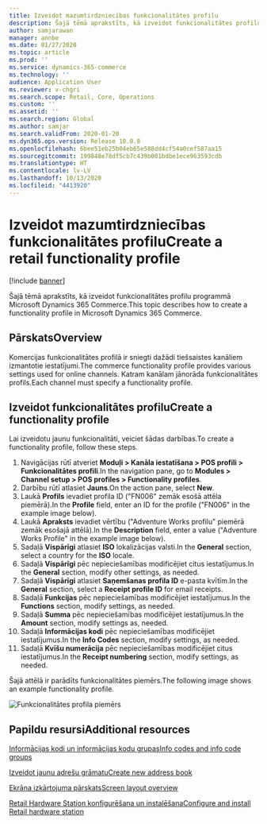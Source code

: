```yaml
---
title: Izveidot mazumtirdzniecības funkcionalitātes profilu
description: Šajā tēmā aprakstīts, kā izveidot funkcionalitātes profilu programmā Microsoft Dynamics 365 Commerce.
author: samjarawan
manager: annbe
ms.date: 01/27/2020
ms.topic: article
ms.prod: ''
ms.service: dynamics-365-commerce
ms.technology: ''
audience: Application User
ms.reviewer: v-chgri
ms.search.scope: Retail, Core, Operations
ms.custom: ''
ms.assetid: ''
ms.search.region: Global
ms.author: samjar
ms.search.validFrom: 2020-01-20
ms.dyn365.ops.version: Release 10.0.8
ms.openlocfilehash: 6bee51eb25b04eb65e588dd4cf54a0cef587aa15
ms.sourcegitcommit: 199848e78df5cb7c439b001bdbe1ece963593cdb
ms.translationtype: HT
ms.contentlocale: lv-LV
ms.lasthandoff: 10/13/2020
ms.locfileid: "4413920"
---
```

# <a name="create-a-retail-functionality-profile"></a><span data-ttu-id="143fb-103">Izveidot mazumtirdzniecības funkcionalitātes profilu</span><span class="sxs-lookup"><span data-stu-id="143fb-103">Create a retail functionality profile</span></span>


[!include [banner](includes/banner.md)]

<span data-ttu-id="143fb-104">Šajā tēmā aprakstīts, kā izveidot funkcionalitātes profilu programmā Microsoft Dynamics 365 Commerce.</span><span class="sxs-lookup"><span data-stu-id="143fb-104">This topic describes how to create a functionality profile in Microsoft Dynamics 365 Commerce.</span></span>

## <a name="overview"></a><span data-ttu-id="143fb-105">Pārskats</span><span class="sxs-lookup"><span data-stu-id="143fb-105">Overview</span></span>

<span data-ttu-id="143fb-106">Komercijas funkcionalitātes profilā ir sniegti dažādi tiešsaistes kanāliem izmantotie iestatījumi.</span><span class="sxs-lookup"><span data-stu-id="143fb-106">The commerce functionality profile provides various settings used for online channels.</span></span> <span data-ttu-id="143fb-107">Katram kanālam jānorāda funkcionalitātes profils.</span><span class="sxs-lookup"><span data-stu-id="143fb-107">Each channel must specify a functionality profile.</span></span>

## <a name="create-a-functionality-profile"></a><span data-ttu-id="143fb-108">Izveidot funkcionalitātes profilu</span><span class="sxs-lookup"><span data-stu-id="143fb-108">Create a functionality profile</span></span>

<span data-ttu-id="143fb-109">Lai izveidotu jaunu funkcionalitāti, veiciet šādas darbības.</span><span class="sxs-lookup"><span data-stu-id="143fb-109">To create a functionality profile, follow these steps.</span></span>

1. <span data-ttu-id="143fb-110">Navigācijas rūtī atveriet **Moduļi \> Kanāla iestatīšana \> POS profili \> Funkcionalitātes profili**.</span><span class="sxs-lookup"><span data-stu-id="143fb-110">In the navigation pane, go to **Modules \> Channel setup \> POS profiles \> Functionality profiles**.</span></span>
1. <span data-ttu-id="143fb-111">Darbību rūtī atlasiet **Jauns**.</span><span class="sxs-lookup"><span data-stu-id="143fb-111">On the action pane, select **New**.</span></span>
1. <span data-ttu-id="143fb-112">Laukā **Profils** ievadiet profila ID ("FN006" zemāk esošā attēla piemērā).</span><span class="sxs-lookup"><span data-stu-id="143fb-112">In the **Profile** field, enter an ID for the profile ("FN006" in the example image below).</span></span>
1. <span data-ttu-id="143fb-113">Laukā **Apraksts** ievadiet vērtību ("Adventure Works profilu" piemērā zemāk esošajā attēlā).</span><span class="sxs-lookup"><span data-stu-id="143fb-113">In the **Description** field, enter a value ("Adventure Works Profile" in the example image below).</span></span>
1. <span data-ttu-id="143fb-114">Sadaļā **Vispārīgi** atlasiet **ISO** lokalizācijas valsti.</span><span class="sxs-lookup"><span data-stu-id="143fb-114">In the **General** section, select a country for the **ISO** locale.</span></span>
1. <span data-ttu-id="143fb-115">Sadaļā **Vispārīgi** pēc nepieciešamības modificējiet citus iestatījumus.</span><span class="sxs-lookup"><span data-stu-id="143fb-115">In the **General** section, modify other settings, as needed.</span></span>
1. <span data-ttu-id="143fb-116">Sadaļā **Vispārīgi** atlasiet **Saņemšanas profila ID** e-pasta kvītīm.</span><span class="sxs-lookup"><span data-stu-id="143fb-116">In the **General** section, select a **Receipt profile ID** for email receipts.</span></span>
1. <span data-ttu-id="143fb-117">Sadaļā **Funkcijas** pēc nepieciešamības modificējiet iestatījumus.</span><span class="sxs-lookup"><span data-stu-id="143fb-117">In the **Functions** section, modify settings, as needed.</span></span>
1. <span data-ttu-id="143fb-118">Sadaļā **Summa** pēc nepieciešamības modificējiet iestatījumus.</span><span class="sxs-lookup"><span data-stu-id="143fb-118">In the **Amount** section, modify settings as, needed.</span></span>
1. <span data-ttu-id="143fb-119">Sadaļā **Informācijas kodi** pēc nepieciešamības modificējiet iestatījumus.</span><span class="sxs-lookup"><span data-stu-id="143fb-119">In the **Info Codes** section, modify settings, as needed.</span></span>
1. <span data-ttu-id="143fb-120">Sadaļā **Kvīšu numerācija** pēc nepieciešamības modificējiet citus iestatījumus.</span><span class="sxs-lookup"><span data-stu-id="143fb-120">In the **Receipt numbering** section, modify settings, as needed.</span></span> 
  
<span data-ttu-id="143fb-121">Šajā attēlā ir parādīts funkcionalitātes piemērs.</span><span class="sxs-lookup"><span data-stu-id="143fb-121">The following image shows an example functionality profile.</span></span>
  
![Funkcionalitātes profila piemērs](media/retail-functionality-profile.png)

## <a name="additional-resources"></a><span data-ttu-id="143fb-123">Papildu resursi</span><span class="sxs-lookup"><span data-stu-id="143fb-123">Additional resources</span></span>

[<span data-ttu-id="143fb-124">Informācijas kodi un informācijas kodu grupas</span><span class="sxs-lookup"><span data-stu-id="143fb-124">Info codes and info code groups</span></span>](info-codes-retail.md)           

[<span data-ttu-id="143fb-125">Izveidot jaunu adrešu grāmatu</span><span class="sxs-lookup"><span data-stu-id="143fb-125">Create new address book</span></span>](new-address-book.md) 

[<span data-ttu-id="143fb-126">Ekrāna izkārtojuma pārskats</span><span class="sxs-lookup"><span data-stu-id="143fb-126">Screen layout overview</span></span>](pos-screen-layouts.md)       

[<span data-ttu-id="143fb-127">Retail Hardware Station konfigurēšana un instalēšana</span><span class="sxs-lookup"><span data-stu-id="143fb-127">Configure and install Retail hardware station</span></span>](retail-hardware-station-configuration-installation.md) 
